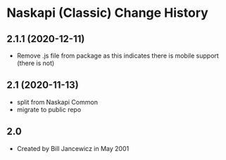 Naskapi (Classic) Change History
====================

2.1.1 (2020-12-11)
----------------
* Remove .js file from package as this indicates there is mobile support (there is not)

2.1 (2020-11-13)
----------------
*  split from Naskapi Common 
*  migrate to public repo

2.0
----------------
* Created by Bill Jancewicz in May 2001
